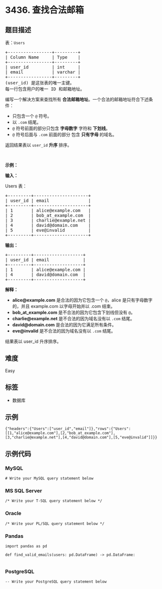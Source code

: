 # 3436. 查找合法邮箱

## 题目描述

<p>表：<code>Users</code></p>

<pre>
+-----------------+---------+
| Column Name     | Type    |
+-----------------+---------+
| user_id         | int     |
| email           | varchar |
+-----------------+---------+
(user_id) 是这张表的唯一主键。
每一行包含用户的唯一 ID 和邮箱地址。
</pre>

<p>编写一个解决方案来查找所有 <b>合法邮箱地址</b>。一个合法的邮箱地址符合下述条件：</p>

<ul>
	<li>只包含一个&nbsp;<code>@</code>&nbsp;符号。</li>
	<li>以&nbsp;<code>.com</code>&nbsp;结尾。</li>
	<li><code>@</code>&nbsp;符号前面的部分只包含&nbsp;<strong>字母数字</strong>&nbsp;字符和&nbsp;<strong>下划线</strong>。</li>
	<li><code>@</code>&nbsp;符号后面与&nbsp;<code>.com</code>&nbsp;前面的部分 包含 <strong>只有字母&nbsp;</strong>的域名。</li>
</ul>

<p>返回结果表以&nbsp;<code>user_id</code> <strong>升序</strong>&nbsp;排序。</p>

<p>&nbsp;</p>

<p><strong class="example">示例：</strong></p>

<div class="example-block">
<p><strong>输入：</strong></p>

<p>Users 表：</p>

<pre class="example-io">
+---------+---------------------+
| user_id | email               |
+---------+---------------------+
| 1       | alice@example.com   |
| 2       | bob_at_example.com  |
| 3       | charlie@example.net |
| 4       | david@domain.com    |
| 5       | eve@invalid         |
+---------+---------------------+
</pre>

<p><strong>输出：</strong></p>

<pre class="example-io">
+---------+-------------------+
| user_id | email             |
+---------+-------------------+
| 1       | alice@example.com |
| 4       | david@domain.com  |
+---------+-------------------+
</pre>

<p><strong>解释：</strong></p>

<ul>
	<li><strong>alice@example.com</strong>&nbsp;是合法的因为它包含一个&nbsp;<code>@</code>，alice 是只有字母数字的，并且&nbsp;example.com 以字母开始并以 .com&nbsp;结束。</li>
	<li><strong>bob_at_example.com</strong>&nbsp;是不合法的因为它包含下划线但没有&nbsp;<code>@</code>。</li>
	<li><strong>charlie@example.net</strong>&nbsp;是不合法的因为域名没有以&nbsp;<code>.com</code>&nbsp;结尾。</li>
	<li><strong>david@domain.com</strong>&nbsp;是合法的因为它满足所有条件。</li>
	<li><strong>eve@invalid</strong>&nbsp;是不合法的因为域名没有以&nbsp;<code>.com</code>&nbsp;结尾。</li>
</ul>

<p>结果表以 user_id 升序排序。</p>
</div>


## 难度

Easy

## 标签

- 数据库

## 示例

```
{"headers":{"Users":["user_id","email"]},"rows":{"Users":[[1,"alice@example.com"],[2,"bob_at_example.com"],[3,"charlie@example.net"],[4,"david@domain.com"],[5,"eve@invalid"]]}}
```

## 示例代码

### MySQL

```mysql
# Write your MySQL query statement below
```

### MS SQL Server

```mssql
/* Write your T-SQL query statement below */
```

### Oracle

```oraclesql
/* Write your PL/SQL query statement below */
```

### Pandas

```pythondata
import pandas as pd

def find_valid_emails(users: pd.DataFrame) -> pd.DataFrame:
    
```

### PostgreSQL

```postgresql
-- Write your PostgreSQL query statement below
```

